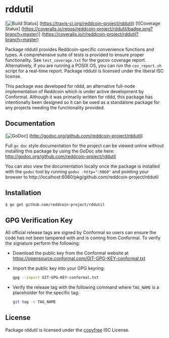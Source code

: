 rddutil
=======

[![Build Status](https://travis-ci.org/reddcoin-project/rddutil.png?branch=master)]
(https://travis-ci.org/reddcoin-project/rddutil) [![Coverage Status]
(https://coveralls.io/repos/reddcoin-project/rddutil/badge.png?branch=master)]
(https://coveralls.io/r/reddcoin-project/rddutil?branch=master)

Package rddutil provides Reddcoin-specific convenience functions and types.
A comprehensive suite of tests is provided to ensure proper functionality.  See
`test_coverage.txt` for the gocov coverage report.  Alternatively, if you are
running a POSIX OS, you can run the `cov_report.sh` script for a real-time
report.  Package rddutil is licensed under the liberal ISC license.

This package was developed for rddd, an alternative full-node implementation of
Reddcoin which is under active development by Conformal. Although it was
primarily written for rddd, this package has intentionally been designed so it
can be used as a standalone package for any projects needing the functionality
provided.

## Documentation

[![GoDoc](https://godoc.org/github.com/reddcoin-project/rddutil?status.png)]
(http://godoc.org/github.com/reddcoin-project/rddutil)

Full `go doc` style documentation for the project can be viewed online without
installing this package by using the GoDoc site here:
http://godoc.org/github.com/reddcoin-project/rddutil

You can also view the documentation locally once the package is installed with
the `godoc` tool by running `godoc -http=":6060"` and pointing your browser to
http://localhost:6060/pkg/github.com/reddcoin-project/rddutil

## Installation

```bash
$ go get github.com/reddcoin-project/rddutil
```

## GPG Verification Key

All official release tags are signed by Conformal so users can ensure the code
has not been tampered with and is coming from Conformal.  To verify the
signature perform the following:

- Download the public key from the Conformal website at
  https://opensource.conformal.com/GIT-GPG-KEY-conformal.txt

- Import the public key into your GPG keyring:
  ```bash
  gpg --import GIT-GPG-KEY-conformal.txt
  ```

- Verify the release tag with the following command where `TAG_NAME` is a
  placeholder for the specific tag:
  ```bash
  git tag -v TAG_NAME
  ```

## License

Package rddutil is licensed under the [copyfree](http://copyfree.org) ISC
License.
